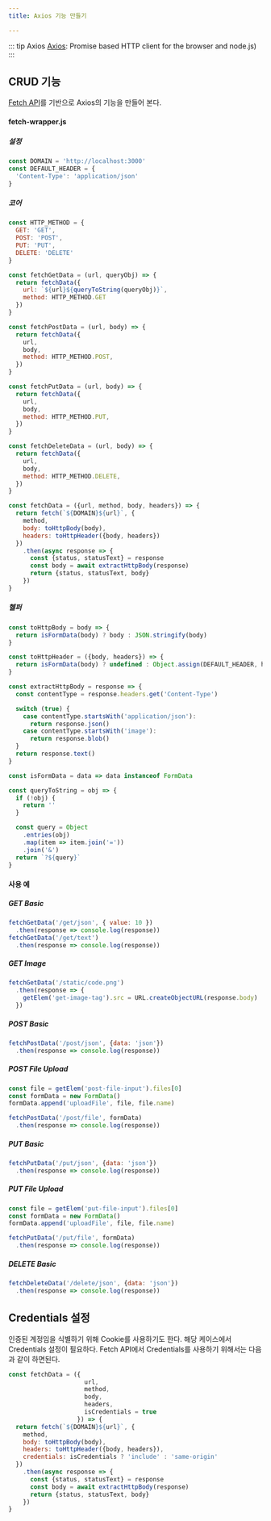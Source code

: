 ```yaml
---
title: Axios 기능 만들기

---
```


::: tip Axios 
[Axios](https://github.com/axios/axios): Promise based HTTP client for the browser and node.js)
:::

## CRUD 기능
[Fetch API](https://developer.mozilla.org/en-US/docs/Web/API/Fetch_API/Using_Fetch)를 기반으로 Axios의 기능을 만들어 본다.

#### fetch-wrapper.js
##### 설정
```js
const DOMAIN = 'http://localhost:3000'
const DEFAULT_HEADER = {
  'Content-Type': 'application/json'
}
```

##### 코어
```js
const HTTP_METHOD = {
  GET: 'GET',
  POST: 'POST',
  PUT: 'PUT',
  DELETE: 'DELETE'
}

const fetchGetData = (url, queryObj) => {
  return fetchData({
    url: `${url}${queryToString(queryObj)}`,
    method: HTTP_METHOD.GET
  })
}

const fetchPostData = (url, body) => {
  return fetchData({
    url,
    body,
    method: HTTP_METHOD.POST,
  })
}

const fetchPutData = (url, body) => {
  return fetchData({
    url,
    body,
    method: HTTP_METHOD.PUT,
  })
}

const fetchDeleteData = (url, body) => {
  return fetchData({
    url,
    body,
    method: HTTP_METHOD.DELETE,
  })
}

const fetchData = ({url, method, body, headers}) => {
  return fetch(`${DOMAIN}${url}`, {
    method,
    body: toHttpBody(body),
    headers: toHttpHeader({body, headers})
  })
    .then(async response => {
      const {status, statusText} = response
      const body = await extractHttpBody(response)
      return {status, statusText, body}
    })
}
```

##### 헬퍼
```js
const toHttpBody = body => {
  return isFormData(body) ? body : JSON.stringify(body)
}

const toHttpHeader = ({body, headers}) => {
  return isFormData(body) ? undefined : Object.assign(DEFAULT_HEADER, headers)
}

const extractHttpBody = response => {
  const contentType = response.headers.get('Content-Type')

  switch (true) {
    case contentType.startsWith('application/json'):
      return response.json()
    case contentType.startsWith('image'):
      return response.blob()
  }
  return response.text()
}

const isFormData = data => data instanceof FormData

const queryToString = obj => {
  if (!obj) {
    return ''
  }

  const query = Object
    .entries(obj)
    .map(item => item.join('='))
    .join('&')
  return `?${query}`
}
```

#### 사용 예
##### GET Basic
```js
fetchGetData('/get/json', { value: 10 })
  .then(response => console.log(response))
fetchGetData('/get/text')
  .then(response => console.log(response))
```

##### GET Image
```js
fetchGetData('/static/code.png')
  .then(response => {
    getElem('get-image-tag').src = URL.createObjectURL(response.body)
  })
```

##### POST Basic
```js
fetchPostData('/post/json', {data: 'json'})
  .then(response => console.log(response))
```

##### POST File Upload
```js
const file = getElem('post-file-input').files[0]
const formData = new FormData()
formData.append('uploadFile', file, file.name)

fetchPostData('/post/file', formData)
  .then(response => console.log(response))
```

##### PUT Basic
```js
fetchPutData('/put/json', {data: 'json'})
  .then(response => console.log(response))
```

##### PUT File Upload
```js
const file = getElem('put-file-input').files[0]
const formData = new FormData()
formData.append('uploadFile', file, file.name)

fetchPutData('/put/file', formData)
  .then(response => console.log(response))
```

##### DELETE Basic
```js
fetchDeleteData('/delete/json', {data: 'json'})
  .then(response => console.log(response))
```

## Credentials 설정
인증된 계정임을 식별하기 위해 Cookie를 사용하기도 한다. 해당 케이스에서 Credentials 설정이 필요하다.
Fetch API에서 Credentials를 사용하기 위해서는 다음과 같이 하면된다.

```js {6,12}
const fetchData = ({
                     url,
                     method,
                     body,
                     headers,
                     isCredentials = true
                   }) => {
  return fetch(`${DOMAIN}${url}`, {
    method,
    body: toHttpBody(body),
    headers: toHttpHeader({body, headers}),
    credentials: isCredentials ? 'include' : 'same-origin'
  })
    .then(async response => {
      const {status, statusText} = response
      const body = await extractHttpBody(response)
      return {status, statusText, body}
    })
}

```
